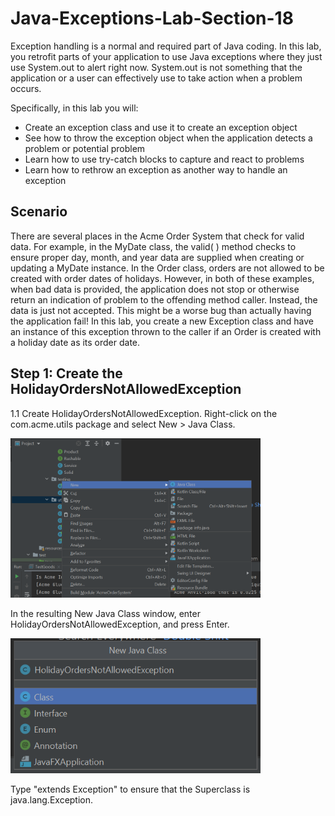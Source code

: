 # Java-Exceptions-Lab-Section-18

Exception handling is a normal and required part of Java coding. In this lab, you
retrofit parts of your application to use Java exceptions where they just use
System.out to alert right now. System.out is not something that the application or a
user can effectively use to take action when a problem occurs.  

Specifically, in this lab you will:
* Create an exception class and use it to create an exception object
* See how to throw the exception object when the application detects a problem
or potential problem
* Learn how to use try-catch blocks to capture and react to problems
* Learn how to rethrow an exception as another way to handle an exception

## Scenario

There are several places in the Acme Order System that check for valid data. For
example, in the MyDate class, the valid( ) method checks to ensure proper day,
month, and year data are supplied when creating or updating a MyDate instance. In
the Order class, orders are not allowed to be created with order dates of holidays.
However, in both of these examples, when bad data is provided, the application does
not stop or otherwise return an indication of problem to the offending method
caller. Instead, the data is just not accepted. This might be a worse bug than
actually having the application fail! In this lab, you create a new Exception class and
have an instance of this exception thrown to the caller if an Order is created with a
holiday date as its order date.

## Step 1: Create the HolidayOrdersNotAllowedException

1.1 Create HolidayOrdersNotAllowedException. Right-click on the
com.acme.utils package and select New > Java Class.

<img src="./src/main/resources/newJavaClass.png" width="400px">

In the resulting New Java Class window, enter
HolidayOrdersNotAllowedException, and press Enter. 

<img src="./src/main/resources/HolidayOrders.png" width="400px">

Type "extends Exception" to ensure that the Superclass is java.lang.Exception. 


